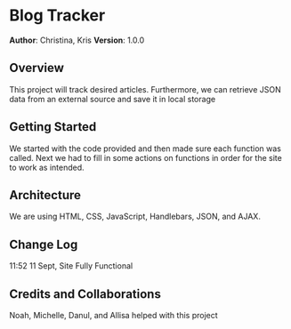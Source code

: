 # Blog Tracker

**Author**: Christina, Kris
**Version**: 1.0.0 

## Overview
This project will track desired articles.  Furthermore, we can retrieve JSON data from an external source and save it in local storage

## Getting Started
We started with the code provided and then made sure each function was called.  Next we had to fill in some actions on functions in order for the site to work as intended.

## Architecture
We are using HTML, CSS, JavaScript, Handlebars, JSON, and AJAX.

## Change Log
11:52 11 Sept, Site Fully Functional

## Credits and Collaborations
Noah, Michelle, Danul, and Allisa helped with this project